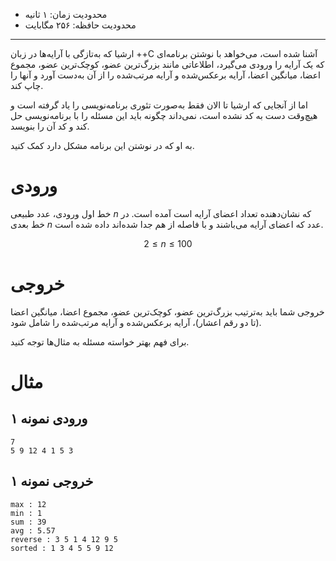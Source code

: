 [_metadata_:id]:- "how-to-solve-it-now"
[_metadata_:title]:- "حالا چطوری بزنمش؟"
[_metadata_:level]:- "medium"
[_metadata_:author]:- "محمدمهدی پورحیدری"
[_metadata_:series]:- "arrays-and-recursion"
+ محدودیت زمان: ۱ ثانیه
+ محدودیت حافظه: ۲۵۶ مگابایت

----------

ارشیا که به‌تازگی با آرایه‌ها در زبان ++C آشنا شده است، می‌خواهد با نوشتن برنامه‌ای که یک آرایه را ورودی می‌گیرد، اطلاعاتی مانند بزرگ‌ترین عضو، کوچک‌ترین عضو، مجموع اعضا، میانگین اعضا، آرایه برعکس‌شده و آرایه مرتب‌شده را از آن به‌دست آورد و آنها را چاپ کند.

اما از آنجایی که ارشیا تا الان فقط به‌صورت تئوری برنامه‌نویسی را یاد گرفته است و هیچ‌وقت دست به کد نشده است، نمی‌داند چگونه باید این مسئله را با برنامه‌نویسی حل کند و کد آن را بنویسد.

به او که در نوشتن این برنامه مشکل دارد کمک کنید.

# ورودی

خط اول ورودی، عدد طبیعی $n$ که نشان‌دهنده تعداد اعضای آرایه است آمده است. در خط بعدی $n$ عدد که اعضای آرایه می‌باشند و با فاصله از هم جدا شده‌اند داده شده است.

$$2 \le n \le 100$$
# خروجی
خروجی شما باید به‌ترتیب بزرگ‌ترین عضو، کوچک‌ترین عضو، مجموع اعضا، میانگین اعضا (تا دو رقم اعشار)، آرایه برعکس‌شده و آرایه مرتب‌شده را شامل شود.

برای فهم بهتر خواسته مسئله به مثال‌ها توجه کنید.

# مثال
## ورودی نمونه ۱
```
7
5 9 12 4 1 5 3
```


## خروجی نمونه ۱
```
max : 12
min : 1
sum : 39
avg : 5.57
reverse : 3 5 1 4 12 9 5
sorted : 1 3 4 5 5 9 12
```

